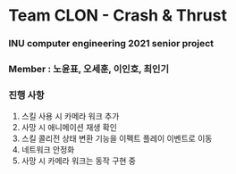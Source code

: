﻿# Team CLON - Crash & Thrust
 ### INU computer engineering 2021 senior project<br>
 ### Member : 노윤표, 오세훈, 이인호, 최인기

### 진행 사항
1. 스킬 사용 시 카메라 워크 추가
2. 사망 시 애니메이션 재생 확인
3. 스킬 콜리전 상태 변환 기능을 이펙트 플레이 이벤트로 이동
4. 네트워크 안정화
5. 사망 시 카메라 워크는 동작 구현 중
